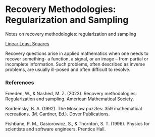# Recovery Methodologies: Regularization and Sampling

Notes on recovery methodologies: regularization and sampling

[Linear Least Squares](https://en.wikipedia.org/wiki/Linear_least_squares)

Recovery questions arise in applied mathematics when one needs to recover something- a function, a signal, or an image – from partial or incomplete information.  Such problems, often described as inverse problems, are usually ill-posed and often difficult to resolve.

### References

Freeden, W., & Nashed, M. Z. (2023). Recovery methodologies: Regularization and sampling. American Mathematical Society.

Kordemsky, B. A. (1992). The Moscow puzzles: 359 mathematical recreations. (M. Gardner, Ed.). Dover Publications.

Fishbane, P. M., Gasiorowicz, S., & Thornton, S. T. (1996). Physics for scientists and software engineers. Prentice Hall.
